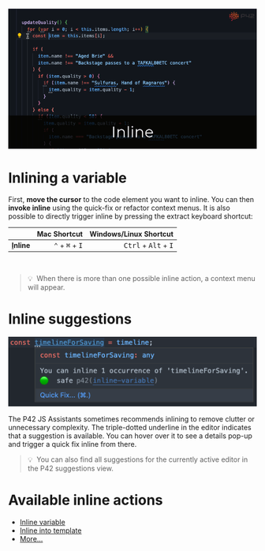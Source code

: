 ![Inline Example](inline-header.gif)

# Inlining a variable
First, **move the cursor** to the code element you want to inline.
You can then **invoke inline** using the quick-fix or refactor context menus.
It is also possible to directly trigger inline by pressing the extract keyboard shortcut:

|  | Mac Shortcut | Windows/Linux Shortcut |
| :-- | --: | --: |
| **<ins>I</ins>nline** | <kbd>⌃</kbd> + <kbd>⌘</kbd> + <kbd>I</kbd> | <kbd>Ctrl</kbd> + <kbd>Alt</kbd> + <kbd>I</kbd> |
&nbsp;
> 💡&nbsp;&nbsp;When there is more than one possible inline action, a context menu will appear.

# Inline suggestions
![Inline Suggestion](inline-suggestion.png)

The P42 JS Assistants sometimes recommends inlining to remove clutter or unnecessary complexity.  The triple-dotted underline in the editor indicates that a suggestion is available. You can hover over it to see a details pop-up and trigger a quick fix inline from there. 

> 💡&nbsp;&nbsp;You can also find all suggestions for the currently active editor in the P42 suggestions view.

# Available inline actions
* [Inline variable](https://p42.ai/documentation/code-assist/inline-variable)
* [Inline into template](https://p42.ai/documentation/code-assist/inline-into-template)
 * [More...](https://p42.ai/documentation/code-assist-list/keyboard-shortcut/refactor.inline)